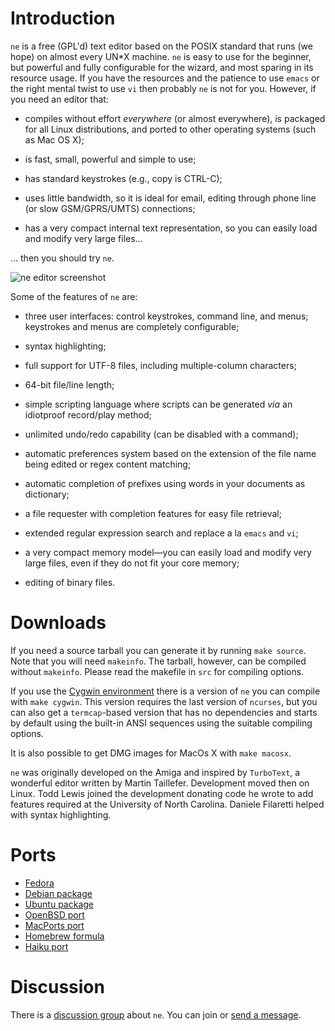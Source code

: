 # Introduction

`ne` is a free (GPL'd) text editor based on the POSIX standard that runs
(we hope) on almost every UN*X machine. `ne` is easy to use for the
beginner, but powerful and fully configurable for the wizard, and most
sparing in its resource usage. If you have the resources and the patience
to use `emacs` or the right mental twist to use `vi` then probably `ne` is
not for you. However, if you need an editor that:

* compiles without effort *everywhere* (or almost everywhere), is packaged
  for all Linux distributions, and ported to other operating systems (such
  as Mac OS X);

* is fast, small, powerful and simple to use;

* has standard keystrokes (e.g., copy is CTRL-C);

* uses little bandwidth, so it is ideal for email, editing through phone
  line (or slow GSM/GPRS/UMTS) connections;

* has a very compact internal text representation, so you can easily load
  and modify very large files…

… then you should try `ne`.

![ne editor screenshot](https://github.com/vigna/ne/blob/master/ne.png)

Some of the features of `ne` are:

* three user interfaces: control keystrokes, command line, and menus;
  keystrokes and menus are completely configurable;

* syntax highlighting;

* full support for UTF-8 files, including multiple-column characters;

* 64-bit file/line length;

* simple scripting language where scripts can be generated *via* an
  idiotproof record/play method;

* unlimited undo/redo capability (can be disabled with a command);

* automatic preferences system based on the extension of the file name
  being edited or regex content matching;

* automatic completion of prefixes using words in your documents as
  dictionary;

* a file requester with completion features for easy file retrieval;

* extended regular expression search and replace a la `emacs` and `vi`;

* a very compact memory model—you can easily load and modify very large
  files, even if they do not fit your core memory;

* editing of binary files.

# Downloads

If you need a source tarball you can generate it by running `make source`.
Note that you will need `makeinfo`. The tarball, however, can be compiled
without `makeinfo`. Please read the makefile in `src` for compiling
options.

If you use the [Cygwin environment](http://www.cygwin.com/) there is a
version of `ne` you can compile with `make cygwin`. This version requires
the last version of `ncurses`, but you can also get a `termcap`-based
version that has no dependencies and starts by default using the built-in
ANSI sequences using the suitable compiling options.

It is also possible to get DMG images for MacOs X with `make macosx`.

`ne` was originally developed on the Amiga and inspired by `TurboText`, a
wonderful editor written by Martin Taillefer. Development moved then on
Linux. Todd Lewis joined the development donating code he wrote to add
features required at the University of North Carolina. Daniele Filaretti
helped with syntax highlighting.

# Ports

* [Fedora](https://src.fedoraproject.org/rpms/ne)
* [Debian package](https://packages.debian.org/stable/editors/ne)
* [Ubuntu package](http://packages.ubuntu.com/ne)
* [OpenBSD port](https://github.com/openbsd/ports/tree/master/editors/ne)
* [MacPorts port](https://ports.macports.org/port/ne/)
* [Homebrew formula](https://github.com/Homebrew/homebrew-core/blob/master/Formula/n/ne.rb)
* [Haiku port](https://depot.haiku-os.org/#!/pkg/ne)

# Discussion

There is a [discussion group](http://groups.google.com/group/niceeditor)
about `ne`. You can join or [send a
message](mailto:niceeditor@googlegroups.com).
